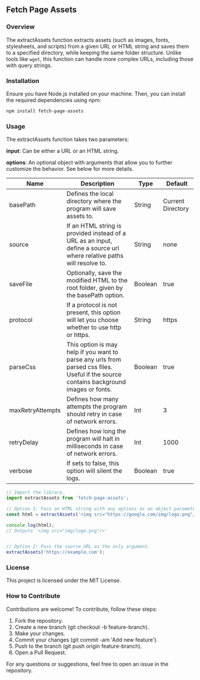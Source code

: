 ## Fetch Page Assets

### Overview

The extractAssets function extracts assets (such as images, fonts, stylesheets, and scripts) from a given URL or HTML string and saves them to a specified directory, while keeping the same folder structure. Unlike tools like `wget`, this function can handle more complex URLs, including those with query strings.

### Installation

Ensure you have Node.js installed on your machine. Then, you can install the required dependencies using npm:

```bash
npm install fetch-page-assets
```

### Usage

The extractAssets function takes two parameters:

**input**: Can be either a URL or an HTML string.

**options**: An optional object with arguments that allow you to further customize the behavior. See below for more details.

| Name             | Description                                                                                                                            | Type    | Default           |
| ---------------- | -------------------------------------------------------------------------------------------------------------------------------------- | ------- | ----------------- |
| basePath         | Defines the local directory where the program will save assets to.                                                                     | String  | Current Directory |
| source           | If an HTML string is provided instead of a URL as an input, define a source url where relative paths will resolve to.                  | String  | none              |
| saveFile         | Optionally, save the modified HTML to the root folder, given by the basePath option.                                                   | Boolean | true              |
| protocol         | If a protocol is not present, this option will let you choose whether to use http or https.                                            | String  | https             |
| parseCss         | This option is may help if you want to parse any urls from parsed css files. Useful if the source contains background images or fonts. | Boolean | true              |
| maxRetryAttempts | Defines how many attempts the program should retry in case of network errors.                                                          | Int     | 3                 |
| retryDelay       | Defines how long the program will halt in milliseconds in case of network errors.                                                      | Int     | 1000              |
| verbose          | If sets to false, this option will silent the logs.                                                                                    | Boolean | true              |

```JavaScript
// Import the library.
import extractAssets from 'fetch-page-assets';

// Option 1: Pass an HTML string with any options as an object parameter.
const html = extractAssets('<img src="https://google.com/img/logo.png"/>', {});

console.log(html);
// Outputs '<img src="img/logo.png"/>'


// Option 2: Pass the source URL as the only argument.
extractAssets('https://example.com');
```

### License

This project is licensed under the MIT License.

### How to Contribute

Contributions are welcome! To contribute, follow these steps:

1. Fork the repository.
2. Create a new branch (git checkout -b feature-branch).
3. Make your changes.
4. Commit your changes (git commit -am 'Add new feature').
5. Push to the branch (git push origin feature-branch).
6. Open a Pull Request.

For any questions or suggestions, feel free to open an issue in the repository.
